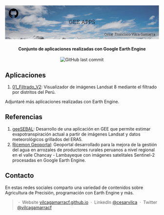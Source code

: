 <p align='center'>
   <img src="GEE_Apps.jpg" alt="GEE Apps Cover"/>
</p>

<h4 align="center"> Conjunto de aplicaciones realizadas con Google Earth Engine </h4>

<p align='center'>
   <img src="https://img.shields.io/github/last-commit/vilcagamarracf/GEE_Apps?style=flat-square" alt="GitHub last commit"/>
</p>

## Aplicaciones
1. [01_Filtrado_V2](https://vilcagamarracf.users.earthengine.app/view/landsat-filter): Visualizador de imágenes Landsat 8 mediante el filtrado por distritos del Perú.

Adjuntaré más aplicaciones realizadas con Earth Engine.

## Referencias
1. [geeSEBAL](https://github.com/et-brasil/geeSEBAL): Desarrollo de una aplicación en GEE que permite estimar evapotranspiración actual a partir de imágenes Landsat y datos meteorológicos grillados del ERA5.
2. [Ricemon Geoportal](https://ricemon.users.earthengine.app/view/desktop): Geoportal desarrollado para la mejora de la gestión del agua en arrozales de productores rurales peruanos a nivel regional en el valle Chancay - Lambayeque con imágenes satelitales Sentinel-2 procesadas en Google Earth Engine.


## Contacto
En estas redes sociales comparto una variedad de contenidos sobre Agricultura de Precisión, programación con Earth Engine y más.

> &nbsp;&middot;&nbsp; Website [vilcagamarracf.github.io](https://vilcagamarracf.github.io/) &nbsp;&middot;&nbsp;
> LinkedIn [@cesarvilca](https://www.linkedin.com/in/cesarvilca/) &nbsp;&middot;&nbsp;
> Twitter [@vilcagamarracf](https://twitter.com/vilcagamarracf)
